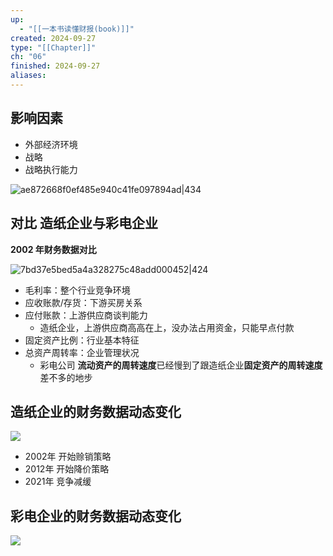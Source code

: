 ```yaml
---
up:
  - "[[一本书读懂财报(book)]]"
created: 2024-09-27
type: "[[Chapter]]"
ch: "06"
finished: 2024-09-27
aliases:
---
```


## 影响因素

- 外部经济环境
- 战略
- 战略执行能力


![ae872668f0ef485e940c41fe097894ad|434](https://s1.vika.cn/space/2024/09/27/ae872668f0ef485e940c41fe097894ad)


## 对比 造纸企业与彩电企业

**2002 年财务数据对比**

![7bd37e5bed5a4a328275c48add000452|424](https://s1.vika.cn/space/2024/09/27/7bd37e5bed5a4a328275c48add000452)




- 毛利率：整个行业竞争环境
- 应收账款/存货：下游买房关系
- 应付账款：上游供应商谈判能力
	- 造纸企业，上游供应商高高在上，没办法占用资金，只能早点付款
- 固定资产比例：行业基本特征
- 总资产周转率：企业管理状况
	- 彩电公司 **流动资产的周转速度**已经慢到了跟造纸企业**固定资产的周转速度**差不多的地步


## 造纸企业的财务数据动态变化

![](https://s1.vika.cn/space/2024/09/27/6da364b04b4c4bdea5f9e544f5f5cbb8)


- 2002年 开始赊销策略
- 2012年 开始降价策略
- 2021年 竞争减缓

## 彩电企业的财务数据动态变化

![](https://s1.vika.cn/space/2024/09/27/f7397e23c42f4e05a2001c455f204b30)



## 